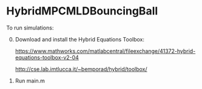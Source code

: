 # HybridMPCMLDBouncingBall


To run simulations:


0) Download and install the Hybrid Equations Toolbox:

      https://www.mathworks.com/matlabcentral/fileexchange/41372-hybrid-equations-toolbox-v2-04
  
      http://cse.lab.imtlucca.it/~bemporad/hybrid/toolbox/
    
1) Run main.m

